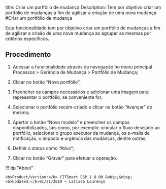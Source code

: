 title: Criar um portfólio de mudança
Description: Tem por objetivo criar um portfólio de mudanças a fim de agilizar a criação de uma nova mudança
#Criar um portfólio de mudança

Esta funcionalidade tem por objetivo criar um portfólio de mudanças a fim de agilizar a criaão de uma nova mudança ao agrupar as mesmas por critérios específicos.

Procedimento 
-------------

1.  Acessar a funcionalidade através da navegação no menu principal Processos \>
    Gerência de Mudança \> Portfólio de Mudança;

2.  Clicar no botão “Novo portfólio”;

3.  Preencher os campos necessários e adicionar uma imagem para representar o
    portfólio, se conveniente for;

4.  Selecionar o portfólio recém-criado e clicar no botão “Avançar” do mesmo;

5.  Apertar o botão “Novo modelo” e preencher os campos disponibilizados, tais
    como, por exemplo: vincular o fluxo desejado ao portfólio, selecionar o
    grupo executor da mudança, os e-mails de notificação, o impacto e urgência
    das mudanças, dentre outras;

6.  Definir o status como “Ativo”;

7.  Clicar no botão “Gravar” para efetuar a operação.

!!! tip "About"

    <b>Product/Version:</b> CITSmart ESP | 8.00 &nbsp;&nbsp;
    <b>Updated:</b>01/31/2019 – Larissa Lourenço
